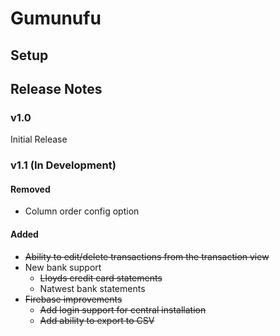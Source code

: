 
# Gumunufu
## Setup

## Release Notes
### v1.0
Initial Release

### v1.1 (In Development)
#### Removed
* Column order config option
#### Added
* ~~Ability to edit/delete transactions from the transaction view~~
* New bank support
  * ~~Lloyds credit card statements~~
  * Natwest bank statements
* ~~Firebase improvements~~
  * ~~Add login support for central installation~~
  * ~~Add ability to export to CSV~~
